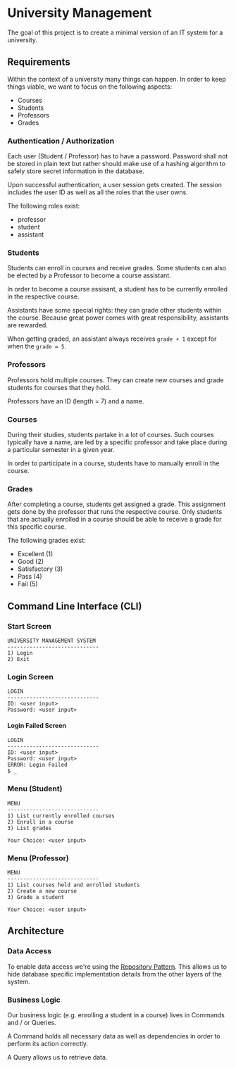 # University Management

The goal of this project is to create a minimal version of an IT system for a university.

## Requirements

Within the context of a university many things can happen. In order to keep things viable,
we want to focus on the following aspects:

- Courses
- Students
- Professors
- Grades

### Authentication / Authorization

Each user (Student / Professor) has to have a password. Password shall not be stored in plain text
but rather should make use of a hashing algorithm to safely store secret information in the database.

Upon successful authentication, a user session gets created. The session includes the user ID
as well as all the roles that the user owns.

The following roles exist:

- professor
- student
- assistant

### Students

Students can enroll in courses and receive grades. Some students can also be
elected by a Professor to become a course assistant.

In order to become a course assisant, a student has to be currently enrolled in the respective course.

Assistants have some special rights: they can grade other students within the course.
Because great power comes with great responsibility, assistants are rewarded. 

When getting graded, an assistant always receives `grade + 1` except for when the `grade = 5`.

### Professors

Professors hold multiple courses. They can create new courses 
and grade students for courses that they hold.

Professors have an ID (length = 7) and a name.

### Courses

During their studies, students partake in a lot of courses.
Such courses typically have a name, are led by a specific professor
and take place during a particular semester in a given year.

In order to participate in a course, students have to manually enroll
in the course.
### Grades

After completing a course, students get assigned a grade.
This assignment gets done by the professor that runs the respective course.
Only students that are actually enrolled in a course should be able
to receive a grade for this specific course.

The following grades exist:

- Excellent (1)
- Good (2)
- Satisfactory (3)
- Pass (4)
- Fail (5)

## Command Line Interface (CLI)

### Start Screen

```
UNIVERSITY MANAGEMENT SYSTEM
-----------------------------
1) Login
2) Exit
```

### Login Screen

```
LOGIN
-----------------------------
ID: <user input>
Password: <user input>
```

#### Login Failed Screen
```
LOGIN
-----------------------------
ID: <user input>
Password: <user input>
ERROR: Login Failed
$ _
```

### Menu (Student)
```
MENU
-----------------------------
1) List currently enrolled courses
2) Enroll in a course
3) List grades

Your Choice: <user input>
```

### Menu (Professor)
```
MENU
-----------------------------
1) List courses held and enrolled students
2) Create a new course
3) Grade a student

Your Choice: <user input>
```

## Architecture

### Data Access

To enable data access we're using the [Repository Pattern](http://blog.sapiensworks.com/post/2014/06/02/The-Repository-Pattern-For-Dummies.aspx).
This allows us to hide database specific implementation details from the other layers of the system.

### Business Logic

Our business logic (e.g. enrolling a student in a course) lives in Commands and / or Queries.

A Command holds all necessary data as well as dependencies in order to perform its action correctly.

A Query allows us to retrieve data.